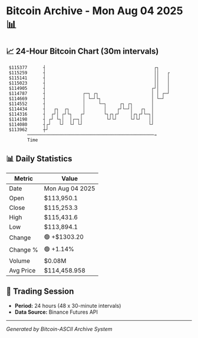 # Bitcoin Archive - Mon Aug 04 2025 📊

## 📈 24-Hour Bitcoin Chart (30m intervals)

```
 $115377      ┤                                         ┌┐     
 $115259      ┤                                         ││   ┌ 
 $115141      ┤                                         ││   │ 
 $115023      ┤                                         ││   │ 
 $114905      ┤                                        ┌┘│   │ 
 $114787      ┤              ┌─┐ ┌┐                    │ │ ┌─┘ 
 $114669      ┤              │ └─┘└┐                   │ └─┘   
 $114552      ┤              │     └─┐     ┌┐ ┌┐       │       
 $114434      ┤   ┌┐  ┌┐     │       │    ┌┘└─┘│   ┌┐  │       
 $114316      ┤  ┌┘│ ┌┘└┐   ┌┘       └┐┌┐┌┘    │┌┐┌┘└─┐│       
 $114198      ┤ ┌┘ └┐│  │┌─┐│         └┘└┘     └┘└┘   ││       
 $114080      ┤┌┘   └┘  └┘ └┘                         └┘       
 $113962      ┼┘                                               
        ────────────────────────────────────────────────→
        Time
```

## 📊 Daily Statistics

| Metric | Value |
|--------|-------|
| Date | Mon Aug 04 2025 |
| Open | $113,950.1 |
| Close | $115,253.3 |
| High | $115,431.6 |
| Low | $113,894.1 |
| Change | 🟢 +$1303.20 |
| Change % | 🟢 +1.14% |
| Volume | $0.08M |
| Avg Price | $114,458.958 |

## 📅 Trading Session

- **Period:** 24 hours (48 x 30-minute intervals)
- **Data Source:** Binance Futures API

---
*Generated by Bitcoin-ASCII Archive System*
